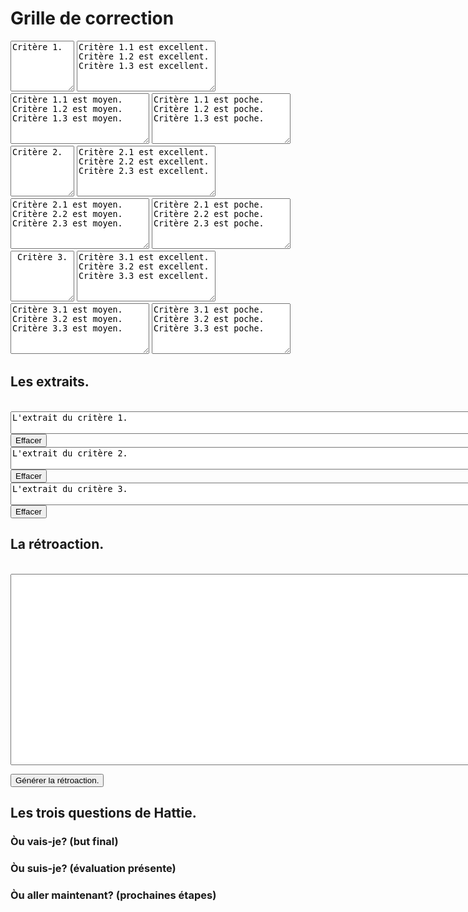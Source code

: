 # Grille de correction

<style>
.switch {
  position: relative;
  display: inline-block;
  width: 60px;
  height: 34px;
}

.switch input { 
  opacity: 0;
  width: 0;
  height: 0;
}

.slider {
  position: absolute;
  cursor: pointer;
  top: 0;
  left: 0;
  right: 0;
  bottom: 0;
  background-color: #ccc;
  -webkit-transition: .4s;
  transition: .4s;
}

.slider:before {
  position: absolute;
  content: "";
  height: 26px;
  width: 26px;
  left: 4px;
  bottom: 4px;
  background-color: white;
  -webkit-transition: .4s;
  transition: .4s;
}

input:checked + .slider {
  background-color: #2196F3;
}

input:focus + .slider {
  box-shadow: 0 0 1px #2196F3;
}

input:checked + .slider:before {
  -webkit-transform: translateX(26px);
  -ms-transform: translateX(26px);
  transform: translateX(26px);
}

/* Rounded sliders */
.slider.round {
  border-radius: 34px;
}

.slider.round:before {
  border-radius: 50%;
}
</style>

<script>

// Modify a function to take as input the id of the input box and the output box and take the selected text from the input box and put it in the output box.

function transferHighlightedText(input_id) {
    var text = "";
    var activeEl = document.activeElement;
    var activeElTagName = activeEl ? activeEl.tagName.toLowerCase() : null;
    if (input_id == activeEl.id) {
        if (window.getSelection) {
        text = window.getSelection().toString();
    }
    return text;
    } else {
        return "error";
    }
    
}

document.onmouseup = function() {
    var inputOutputdict = {"critere1_excel": "sel_critere1", "critere1_moyen": "sel_critere1", "critere1_poche": "sel_critere1", "critere2_excel": "sel_critere2" , "critere2_moyen": "sel_critere2", "critere2_poche": "sel_critere2", "critere3_excel": "sel_critere3", "critere3_moyen": "sel_critere3", "critere3_poche": "sel_critere3"};
    var activeEl = document.activeElement;
    if (activeEl.id in inputOutputdict) {
        // if the output box is not empty, then append the new text to the old text
        var outputBox = document.getElementById(inputOutputdict[activeEl.id]);
        if (outputBox.value == "" || outputBox.value == "L'extrait du critère 1." || outputBox.value == "L'extrait du critère 2." || outputBox.value == "L'extrait du critère 3.") {
            outputBox.value = transferHighlightedText(activeEl.id);
        } else {
            outputBox.value = outputBox.value + " " + transferHighlightedText(activeEl.id);
        }
        var output_id = inputOutputdict[activeEl.id];
        // document.getElementById(output_id).value = transferHighlightedText(activeEl.id);
    } 


};

function id(e) {
  e.currentTarget.style.visibility = 'hidden';
  console.log(e.currentTarget);
  // When this function is used as an event handler: this === e.currentTarget
}

function toggleEditing() {
    var textareas = document.getElementsByTagName("*");
    for (var i = 0; i < textareas.length; i++) {
        if (textareas[i].readOnly == "true") {
            textareas[i].readOnly = "false";
        } else {
            textareas[i].readOnly = "true";
        }
    }
}

// write a function that changes the value of the critere1 textarea to a "test change".
function testChange() {
    var textareas = document.getElementsByTagName("*");
    for (var i = 0; i < textareas.length; i++) {
        if (textareas[i].id == "retroaction") {
          // get the text from textareas sel_critere1, sel_critere2, sel_critere3
          // concatenate the text from the textareas with commas between them and put it in the textarea retroaction 
          textareas[i].value = 'Critère 1.1 : \n\nVous avez fait un excellent travail avec ce critère. Continuez à faire du bon travail !\n\nCritère 2.2 : \n\nVous avez fait un travail moyen pour ce critère. Continuez à travailler et vous allez vous améliorer !\n\nCritère 3.3 : \n\nVous avez fait un travail médiocre pour ce critère. Vous devez travailler dur pour vous améliorer.';
        } 
    }
}

// write a function that clears the value of a textarea. The input of the function should be the id of the textarea.
function clearTextarea(id) {
    document.getElementById(id).value = "";
}


// write a function that sends a POST request to the server with the data from the textarea retroaction


</script>

<!-- <br><textarea id="sel_textid" rows="3" cols="50"></textarea> -->
<!-- <textarea id="textid" value="Some text in a text input"></textarea>
<br> -->



<textarea id="critere1" cols=10 rows=5>Critère 1.</textarea> <textarea id="critere1_excel" cols=25 rows=5>Critère 1.1 est excellent. Critère 1.2 est excellent. Critère 1.3 est excellent.</textarea> <textarea id="critere1_moyen" cols=25 rows=5>Critère 1.1 est moyen. Critère 1.2 est moyen. Critère 1.3 est moyen. </textarea> <textarea id="critere1_poche" cols=25 rows=5>Critère 1.1 est poche. Critère 1.2 est poche. Critère 1.3 est poche.</textarea>

<br>

<textarea id="critere2" cols=10 rows=5>Critère 2.</textarea> <textarea id="critere2_excel" cols=25 rows=5>Critère 2.1 est excellent. Critère 2.2 est excellent. Critère 2.3 est excellent.</textarea> <textarea id="critere2_moyen" cols=25 rows=5>Critère 2.1 est moyen. Critère 2.2 est moyen. Critère 2.3 est moyen. </textarea> <textarea id="critere2_poche" cols=25 rows=5>Critère 2.1 est poche. Critère 2.2 est poche. Critère 2.3 est poche. </textarea>

<br>

<textarea id="critere3" cols=10 rows=5> Critère 3.</textarea> <textarea id="critere3_excel" cols=25 rows=5>Critère 3.1 est excellent. Critère 3.2 est excellent. Critère 3.3 est excellent.</textarea> <textarea id="critere3_moyen" cols=25 rows=5>Critère 3.1 est moyen. Critère 3.2 est moyen. Critère 3.3 est moyen. </textarea> <textarea id="critere3_poche" cols=25 rows=5>Critère 3.1 est poche. Critère 3.2 est poche. Critère 3.3 est poche. </textarea>

<!--<label class="switch">
  <input type="checkbox" checked onclick="toggleEditing()">
  <span class="slider round"></span>
</label>
-->

<br>
<h2>Les extraits.</h2>
<br><textarea id="sel_critere1" cols=90>L'extrait du critère 1.</textarea> <button onclick="clearTextarea('sel_critere1')">Effacer</button>
<br><textarea id="sel_critere2" cols=90>L'extrait du critère 2.</textarea> <button onclick="clearTextarea('sel_critere2')">Effacer</button>
<br><textarea id="sel_critere3" cols=90>L'extrait du critère 3.</textarea> <button onclick="clearTextarea('sel_critere3')">Effacer</button>

<br>
<h2>La rétroaction.</h2>
<br><textarea id="retroaction" cols=90 rows=20></textarea> 


<button onclick="testChange()">Générer la rétroaction.</button>

<h2>Les trois questions de Hattie.</h2>

<h3> Òu vais-je? (but final) </h3>
<h3> Òu suis-je? (évaluation présente) </h3>
<h3> Òu aller maintenant? (prochaines étapes) </h3>

<!-- <table>
<thead>
  <tr>
    <th class="tg-0pky">Critère</th>
    <th class="tg-0pky">Excellent</th>
    <th class="tg-0pky">Moyen</th>
    <th class="tg-0pky">Poche</th>
  </tr>
</thead>
<tbody>
  <tr>
    <td class="tg-0pky">Critère 1<br></td>
    <td class="tg-0pky" id="excellent1"><textarea id="textid"></textarea></td>
    <td class="tg-0pky" id="moyen1">Le critère 1 est moyen.</td>
    <td class="tg-0pky" id="poche1">Le critère 1 est poche.</td>
  </tr>
  <tr>
    <td class="tg-0pky">Critère 2</td>
    <td class="tg-0pky" id="excellent2">Le critère 2 est excellent.</td>
    <td class="tg-0pky" id="moyen2">Le critère 2 est moyen.</td>
    <td class="tg-0pky" id="poche2">Le critère 2 est poche.</td>
  </tr>
  <tr>
    <td class="tg-0pky">Critère 3</td>
    <td class="tg-0pky" id="excellent3">Le critère 3 est excellent.</td>
    <td class="tg-0pky" id="moyen3">Le critère 3 est moyen.</td>
    <td class="tg-0pky" id="poche3">Le critère 3 est poche.</td>
  </tr>
</tbody>
</table> -->